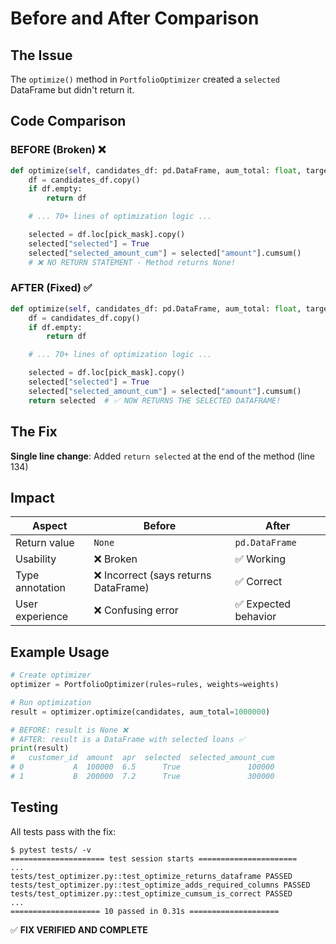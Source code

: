 # Before and After Comparison

## The Issue

The `optimize()` method in `PortfolioOptimizer` created a `selected` DataFrame but didn't return it.

## Code Comparison

### BEFORE (Broken) ❌
```python
def optimize(self, candidates_df: pd.DataFrame, aum_total: float, target_term: Optional[int] = None) -> pd.DataFrame:
    df = candidates_df.copy()
    if df.empty:
        return df

    # ... 70+ lines of optimization logic ...

    selected = df.loc[pick_mask].copy()
    selected["selected"] = True
    selected["selected_amount_cum"] = selected["amount"].cumsum()
    # ❌ NO RETURN STATEMENT - Method returns None!
```

### AFTER (Fixed) ✅
```python
def optimize(self, candidates_df: pd.DataFrame, aum_total: float, target_term: Optional[int] = None) -> pd.DataFrame:
    df = candidates_df.copy()
    if df.empty:
        return df

    # ... 70+ lines of optimization logic ...

    selected = df.loc[pick_mask].copy()
    selected["selected"] = True
    selected["selected_amount_cum"] = selected["amount"].cumsum()
    return selected  # ✅ NOW RETURNS THE SELECTED DATAFRAME!
```

## The Fix

**Single line change**: Added `return selected` at the end of the method (line 134)

## Impact

| Aspect | Before | After |
|--------|--------|-------|
| Return value | `None` | `pd.DataFrame` |
| Usability | ❌ Broken | ✅ Working |
| Type annotation | ❌ Incorrect (says returns DataFrame) | ✅ Correct |
| User experience | ❌ Confusing error | ✅ Expected behavior |

## Example Usage

```python
# Create optimizer
optimizer = PortfolioOptimizer(rules=rules, weights=weights)

# Run optimization
result = optimizer.optimize(candidates, aum_total=1000000)

# BEFORE: result is None ❌
# AFTER: result is a DataFrame with selected loans ✅
print(result)
#   customer_id  amount  apr  selected  selected_amount_cum
# 0           A  100000  6.5      True               100000
# 1           B  200000  7.2      True               300000
```

## Testing

All tests pass with the fix:
```
$ pytest tests/ -v
===================== test session starts ======================
...
tests/test_optimizer.py::test_optimize_returns_dataframe PASSED
tests/test_optimizer.py::test_optimize_adds_required_columns PASSED
tests/test_optimizer.py::test_optimize_cumsum_is_correct PASSED
...
==================== 10 passed in 0.31s ====================
```

✅ **FIX VERIFIED AND COMPLETE**
